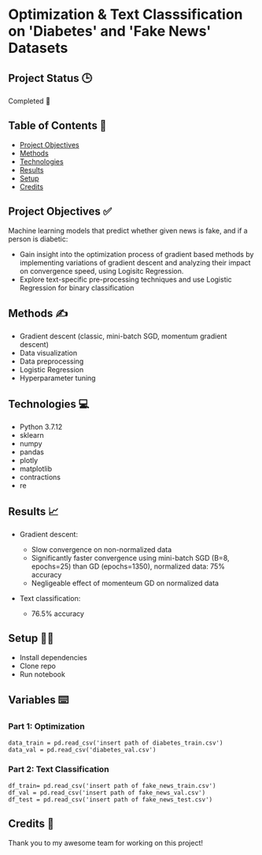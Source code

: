 # Optimization & Text Classsification on 'Diabetes' and 'Fake News' Datasets

## Project Status 🕒

Completed 🙌

## Table of Contents 📜

* [Project Objectives](#objectives)
* [Methods](#methods)
* [Technologies](#tech)
* [Results](#results)
* [Setup](#setup)
* [Credits](#cred)

<a name="objectives"></a>
<a name="methods"></a>
<a name="tech"></a>
<a name="results"></a>
<a name="setup"></a>
<a name="cred"></a>

## Project Objectives ✅ 
Machine learning models that predict whether given news is fake, and if a person is diabetic:

* Gain insight into the optimization process of gradient based methods by implementing variations of gradient descent and analyzing their impact on convergence speed, using Logisitc Regression.
* Explore text-specific pre-processing techniques and use Logistic Regression for binary classification 

## Methods ✍️

* Gradient descent (classic, mini-batch SGD, momentum gradient descent)
* Data visualization
* Data preprocessing
* Logistic Regression
* Hyperparameter tuning 


## Technologies 💻

* Python 3.7.12
* sklearn
* numpy
* pandas
* plotly
* matplotlib
* contractions
* re

## Results 📈

* Gradient descent:
  * Slow convergence on non-normalized data
  * Significantly faster convergence using mini-batch SGD (B=8, epochs=25) than GD (epochs=1350), normalized data: 75% accuracy
  * Negligeable effect of momenteum GD on normalized data

* Text classification:
  * 76.5% accuracy

## Setup 👩‍💻

* Install dependencies 
* Clone repo
* Run notebook

## Variables ⌨️
### Part 1: Optimization
```
data_train = pd.read_csv('insert path of diabetes_train.csv')
data_val = pd.read_csv('diabetes_val.csv')
```
### Part 2: Text Classification
```
df_train= pd.read_csv('insert path of fake_news_train.csv')
df_val = pd.read_csv('insert path of fake_news_val.csv')
df_test = pd.read_csv('insert path of fake_news_test.csv')
```

## Credits 🏅

Thank you to my awesome team for working on this project! 
